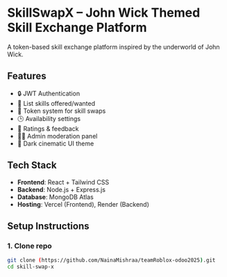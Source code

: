 # SkillSwapX – John Wick Themed Skill Exchange Platform

A token-based skill exchange platform inspired by the underworld of John Wick.

## Features

- 🔒 JWT Authentication
- 💬 List skills offered/wanted
- 💎 Token system for skill swaps
- 🕒 Availability settings
- 🌟 Ratings & feedback
- 🧑‍⚖️ Admin moderation panel
- 🖤 Dark cinematic UI theme

## Tech Stack

- **Frontend**: React + Tailwind CSS
- **Backend**: Node.js + Express.js
- **Database**: MongoDB Atlas
- **Hosting**: Vercel (Frontend), Render (Backend)

## Setup Instructions

### 1. Clone repo

```bash
git clone (https://github.com/NainaMishraa/teamRoblox-odoo2025).git 
cd skill-swap-x
